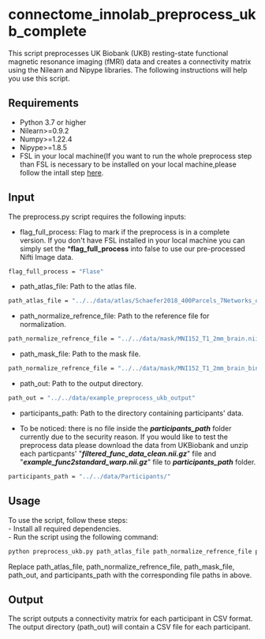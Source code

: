 # connectome_innolab_preprocess_ukb_complete
This script preprocesses UK Biobank (UKB) resting-state functional magnetic resonance imaging (fMRI) data and creates a connectivity matrix using the Nilearn and Nipype libraries. The following instructions will help you use this script.
## Requirements
* Python 3.7 or higher
* Nilearn>=0.9.2
* Numpy>=1.22.4
* Nipype>=1.8.5
* FSL in your local machine(If you want to run the whole preprocess step than FSL is necessary to be installed on your local machine,please follow the intall step [here](https://fsl.fmrib.ox.ac.uk/fsl/fslwiki/FslInstallation#Installing_FSL).
## Input
The preprocess.py script requires the following inputs:
* flag_full_process: Flag to mark if the preprocess is in a complete version. If you don't have FSL installed in your local machine you can simply set the ***flag_full_process** into false to use our pre-processed Nifti Image data.
```bash
flag_full_process = "Flase"
```
* path_atlas_file: Path to the atlas file.
```bash
path_atlas_file = "../../data/atlas/Schaefer2018_400Parcels_7Networks_order_FSLMNI152_2mm.nii.gz"
```
* path_normalize_refrence_file: Path to the reference file for normalization.
```bash
path_normalize_refrence_file = "../../data/mask/MNI152_T1_2mm_brain.nii.g"
```
* path_mask_file: Path to the mask file.
```bash
path_normalize_refrence_file = "../../data/mask/MNI152_T1_2mm_brain_bin.nii.g"
```
* path_out: Path to the output directory.
```bash
path_out = "../../data/example_preprocess_ukb_output"
```

* participants_path: Path to the directory containing participants' data. 
- To be noticed: there is no file inside the ***participants_path*** folder currently due to the security reason. If you would like to test the preprocess data please download the data from UKBiobank and unzip each particpants' "***filtered_func_data_clean.nii.gz***" file and "***example_func2standard_warp.nii.gz***" file to ***participants_path*** folder.
```bash
participants_path = "../../data/Participants/"
```
## Usage
To use the script, follow these steps:<br />
    - Install all required dependencies.<br />
    - Run the script using the following command:<br />
```bash
python preprocess_ukb.py path_atlas_file path_normalize_refrence_file path_mask_file path_out participants_path

```
Replace path_atlas_file, path_normalize_refrence_file, path_mask_file, path_out, and participants_path with the corresponding file paths in above.
## Output

The script outputs a connectivity matrix for each participant in CSV format. The output directory (path_out) will contain a CSV file for each participant.